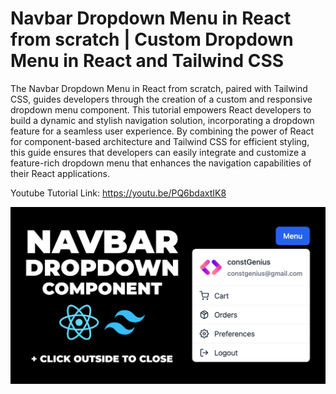 # Navbar Dropdown Menu in React from scratch | Custom Dropdown Menu in React and Tailwind CSS

The Navbar Dropdown Menu in React from scratch, paired with Tailwind CSS, guides developers through the creation of a custom and responsive dropdown menu component. This tutorial empowers React developers to build a dynamic and stylish navigation solution, incorporating a dropdown feature for a seamless user experience. By combining the power of React for component-based architecture and Tailwind CSS for efficient styling, this guide ensures that developers can easily integrate and customize a feature-rich dropdown menu that enhances the navigation capabilities of their React applications.

Youtube Tutorial Link: https://youtu.be/PQ6bdaxtIK8

![Navbar Dropdown Menu](public/DropdownMenu.png)
